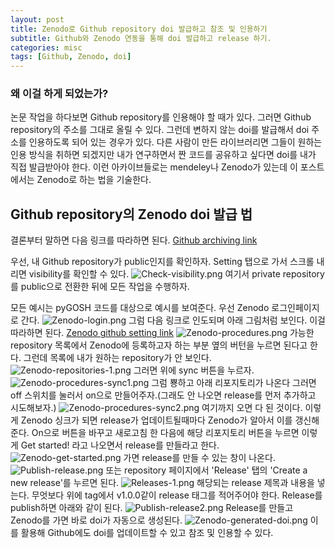 ```yaml
---
layout: post
title: Zenodo로 Github repository doi 발급하고 참조 및 인용하기
subtitle: Github와 Zenodo 연동을 통해 doi 발급하고 release 하기.
categories: misc
tags: [Github, Zenodo, doi]
---
```


### 왜 이걸 하게 되었는가?

논문 작업을 하다보면 Github repository를 인용해야 할 때가 있다. 그러면 Github repository의 주소를 그대로 올릴 수 있다. 그런데 변하지 않는 doi를 발급해서 doi 주소를 인용하도록 되어 있는 경우가 있다. 다른 사람이 만든 라이브러리면 그들이 원하는 인용 방식을 취하면 되겠지만 내가 연구하면서 짠 코드를 공유하고 싶다면 doi를 내가 직접 발급받아야 한다. 이런 아카이브들로는 mendeley나 Zenodo가 있는데 이 포스트에서는 Zenodo로 하는 법을 기술한다. 

## Github repository의 Zenodo doi 발급 법

결론부터 말하면 다음 링크를 따라하면 된다.
[Github archiving link](https://docs.github.com/ko/repositories/archiving-a-github-repository/referencing-and-citing-content)

우선, 내 Github repository가 public인지를 확인하자. Setting 탭으로 가서 스크롤 내리면 visibility를 확인할 수 있다.
![Check-visibility.png](/assets/images/posts/2023-07-31/Check-visibility.png)
여기서 private repository를 public으로 전환한 뒤에 모든 작업을 수행하자.

모든 예시는 pyGOSH 코드를 대상으로 예시를 보여준다. 우선 Zenodo 로그인페이지로 간다.
![Zenodo-login.png](/assets/images/posts/2023-07-31/Zenodo-login.png)
그럼 다음 링크로 인도되며 아래 그림처럼 보인다. 이걸 따라하면 된다.
[Zenodo github setting link](https://zenodo.org/account/settings/github/)
![Zenodo-procedures.png](/assets/images/posts/2023-07-31/Zenodo-procedures.png)
가능한 repository 목록에서 Zenodo에 등록하고자 하는 부분 옆의 버턴을 누르면 된다고 한다. 그런데 목록에 내가 원하는 repository가 안 보인다. 
![Zenodo-repositories-1.png](/assets/images/posts/2023-07-31/Zenodo-repositories-1.png)
그러면 위에 sync 버튼을 누르자.
![Zenodo-procedures-sync1.png](/assets/images/posts/2023-07-31/Zenodo-procedures-sync1.png)
그럼 뿅하고 아래 리포지토리가 나온다 그러면 off 스위치를 눌러서 on으로 만들어주자.(그래도 안 나오면 release를 먼저 추가하고 시도해보자.)
![Zenodo-procedures-sync2.png](/assets/images/posts/2023-07-31/Zenodo-procedures-sync2.png)
여기까지 오면 다 된 것이다. 이렇게 Zenodo 싱크가 되면 release가 업데이트될때마다 Zenodo가 알아서 이를 갱신해준다.
On으로 버튼을 바꾸고 새로고침 한 다음에 해당 리포지토리 버튼을 누르면 이렇게 Get started! 라고 나오면서 release를 만들라고 한다. 
![Zenodo-get-started.png](/assets/images/posts/2023-07-31/Zenodo-get-started.png)
가면 release를 만들 수 있는 창이 나온다. 
![Publish-release.png](/assets/images/posts/2023-07-31/Publish-release.png)
또는 repository 페이지에서 'Release' 탭의 'Create a new release'를 누르면 된다.
![Releases-1.png](/assets/images/posts/2023-07-31/Releases-1.png)
해당되는 release 제목과 내용을 넣는다. 무엇보다 위에 tag에서 v1.0.0같이 release 태그를 적어주어야 한다. Release를 publish하면 아래와 같이 된다.
![Publish-release2.png](/assets/images/posts/2023-07-31/Publish-release2.png)
Release를 만들고 Zenodo를 가면 바로 doi가 자동으로 생성된다.
![Zenodo-generated-doi.png](/assets/images/posts/2023-07-31/Zenodo-generated-doi.png)
이를 활용해 Github에도 doi를 업데이트할 수 있고 참조 및 인용할 수 있다.

